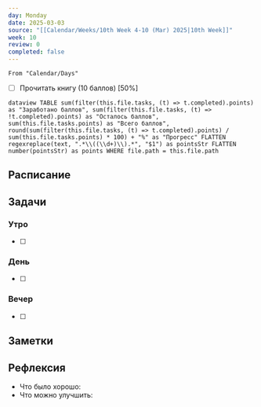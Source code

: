```yaml
---
day: Monday
date: 2025-03-03
source: "[[Calendar/Weeks/10th Week 4-10 (Mar) 2025|10th Week]]"
week: 10
review: 0
completed: false
---
```


```tasks
From "Calendar/Days"
```
- [ ] Прочитать книгу (10 баллов) [50%]

```dataview TABLE sum(filter(this.file.tasks, (t) => t.completed).points) as "Заработано баллов", sum(filter(this.file.tasks, (t) => !t.completed).points) as "Осталось баллов", sum(this.file.tasks.points) as "Всего баллов", round(sum(filter(this.file.tasks, (t) => t.completed).points) / sum(this.file.tasks.points) * 100) + "%" as "Прогресс" FLATTEN regexreplace(text, ".*\\((\\d+)\\).*", "$1") as pointsStr FLATTEN number(pointsStr) as points WHERE file.path = this.file.path ```


## Расписание

## Задачи

### Утро

- [ ]

### День

- [ ]

### Вечер

- [ ]

## Заметки

## Рефлексия

- Что было хорошо:
- Что можно улучшить: